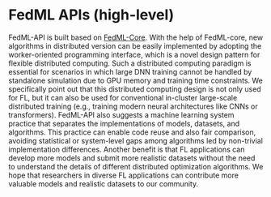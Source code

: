 # FedML APIs (high-level) 

FedML-API is built based on [FedML-Core](api-core.md).
With the help of FedML-core, new algorithms in distributed version can be easily implemented by adopting the worker-oriented programming interface, 
which is a novel design pattern for flexible distributed computing.
Such a distributed computing paradigm is essential for scenarios in which large DNN training cannot be handled by standalone simulation due to GPU memory and training time constraints.
We specifically point out that this distributed computing design is not only used for FL, but it can also be used for conventional in-cluster large-scale distributed training (e.g., training modern neural architectures like CNNs or transformers).
FedML-API also suggests a machine learning system practice that separates the implementations of models, datasets, and algorithms.
This practice can enable code reuse and also fair comparison, avoiding statistical or system-level gaps among algorithms led by non-trivial implementation differences.
Another benefit is that FL applications can develop more models and submit more realistic datasets without the need to understand the details of different distributed optimization algorithms.
We hope that researchers in diverse FL applications can contribute more valuable models and realistic datasets to our community.
